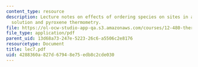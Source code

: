 ```yaml
---
content_type: resource
description: Lecture notes on effects of ordering species on sites in a crystalline
  solution and pyroxene thermometry.
file: https://ol-ocw-studio-app-qa.s3.amazonaws.com/courses/12-480-thermodynamics-for-geoscientists-fall-2006/4288360a827d67948e75edb8c2cde030_lec7.pdf
file_type: application/pdf
parent_uid: 13d68a73-247e-5223-26c6-a5506c2e8176
resourcetype: Document
title: lec7.pdf
uid: 4288360a-827d-6794-8e75-edb8c2cde030
---
```

